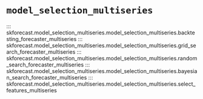 # `model_selection_multiseries`

::: skforecast.model_selection_multiseries.model_selection_multiseries.backtesting_forecaster_multiseries
::: skforecast.model_selection_multiseries.model_selection_multiseries.grid_search_forecaster_multiseries
::: skforecast.model_selection_multiseries.model_selection_multiseries.random_search_forecaster_multiseries
::: skforecast.model_selection_multiseries.model_selection_multiseries.bayesian_search_forecaster_multiseries
::: skforecast.model_selection_multiseries.model_selection_multiseries.select_features_multiseries